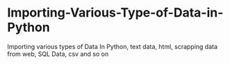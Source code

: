 # Importing-Various-Type-of-Data-in-Python
Importing various types of Data In Python, text data, html, scrapping data from web, SQL Data, csv and so on
